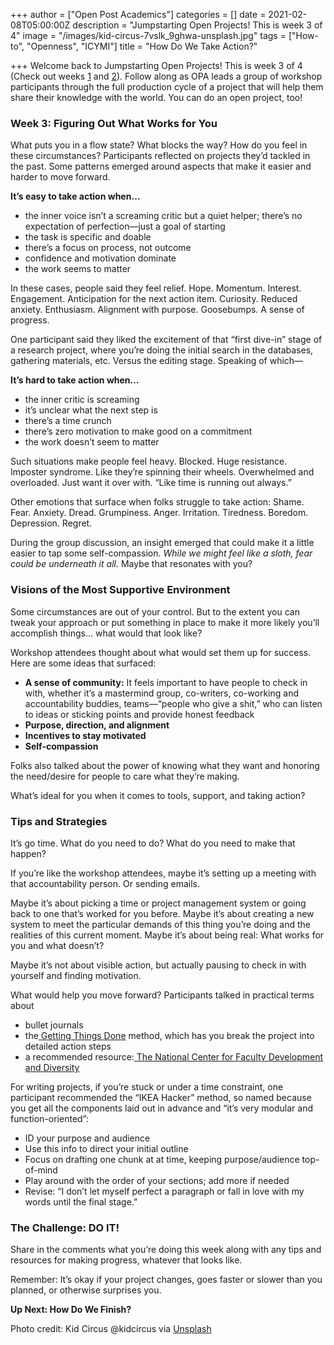 +++
author = ["Open Post Academics"]
categories = []
date = 2021-02-08T05:00:00Z
description = "Jumpstarting Open Projects! This is week 3 of 4"
image = "/images/kid-circus-7vslk_9ghwa-unsplash.jpg"
tags = ["How-to", "Openness", "ICYMI"]
title = "How Do We Take Action?"

+++
Welcome back to Jumpstarting Open Projects! This is week 3 of 4 (Check out weeks [1](/blog/what-is-an-open-project) and [2](/blog/what-support-do-you-need)). Follow along as OPA leads a group of workshop participants through the full production cycle of a project that will help them share their knowledge with the world. You can do an open project, too!

### **Week 3: Figuring Out What Works for You**

What puts you in a flow state? What blocks the way? How do you feel in these circumstances? Participants reflected on projects they’d tackled in the past. Some patterns emerged around aspects that make it easier and harder to move forward.

**It’s easy to take action when…**

* the inner voice isn’t a screaming critic but a quiet helper; there’s no expectation of perfection—just a goal of starting
* the task is specific and doable
* there’s a focus on process, not outcome
* confidence and motivation dominate
* the work seems to matter

In these cases, people said they feel relief. Hope. Momentum. Interest. Engagement. Anticipation for the next action item. Curiosity. Reduced anxiety. Enthusiasm. Alignment with purpose. Goosebumps. A sense of progress.

One participant said they liked the excitement of that “first dive-in” stage of a research project, where you’re doing the initial search in the databases, gathering materials, etc. Versus the editing stage. Speaking of which—

**It’s hard to take action when…**

* the inner critic is screaming
* it’s unclear what the next step is
* there’s a time crunch
* there’s zero motivation to make good on a commitment
* the work doesn’t seem to matter

Such situations make people feel heavy. Blocked. Huge resistance. Imposter syndrome. Like they’re spinning their wheels. Overwhelmed and overloaded. Just want it over with. “Like time is running out always.”

Other emotions that surface when folks struggle to take action: Shame. Fear. Anxiety. Dread. Grumpiness. Anger. Irritation. Tiredness. Boredom. Depression. Regret.

During the group discussion, an insight emerged that could make it a little easier to tap some self-compassion. _While we might feel like a sloth, fear could be underneath it all._ Maybe that resonates with you?

### **Visions of the Most Supportive Environment**

Some circumstances are out of your control. But to the extent you can tweak your approach or put something in place to make it more likely you’ll accomplish things… what would that look like?

Workshop attendees thought about what would set them up for success. Here are some ideas that surfaced:

* **A sense of community:** It feels important to have people to check in with, whether it’s a mastermind group, co-writers, co-working and accountability buddies, teams—“people who give a shit,” who can listen to ideas or sticking points and provide honest feedback
* **Purpose, direction, and alignment**
* **Incentives to stay motivated**
* **Self-compassion**

Folks also talked about the power of knowing what they want and honoring the need/desire for people to care what they’re making.

What’s ideal for you when it comes to tools, support, and taking action?

### **Tips and Strategies**

It’s go time. What do you need to do? What do you need to make that happen?

If you’re like the workshop attendees, maybe it’s setting up a meeting with that accountability person. Or sending emails.

Maybe it’s about picking a time or project management system or going back to one that’s worked for you before. Maybe it’s about creating a new system to meet the particular demands of this thing you’re doing and the realities of this current moment. Maybe it’s about being real: What works for you and what doesn’t?

Maybe it’s not about visible action, but actually pausing to check in with yourself and finding motivation.

What would help you move forward? Participants talked in practical terms about

* bullet journals
* the[ Getting Things Done](https://gettingthingsdone.com/) method, which has you break the project into detailed action steps
* a recommended resource:[ The National Center for Faculty Development and Diversity](https://www.facultydiversity.org/)

For writing projects, if you’re stuck or under a time constraint, one participant recommended the “IKEA Hacker” method, so named because you get all the components laid out in advance and “it’s very modular and function-oriented”:

* ID your purpose and audience
* Use this info to direct your initial outline
* Focus on drafting one chunk at at time, keeping purpose/audience top-of-mind
* Play around with the order of your sections; add more if needed
* Revise: “I don’t let myself perfect a paragraph or fall in love with my words until the final stage.”

### **The Challenge: DO IT!**

Share in the comments what you’re doing this week along with any tips and resources for making progress, whatever that looks like.

Remember: It’s okay if your project changes, goes faster or slower than you planned, or otherwise surprises you.

**Up Next: How Do We Finish?**

Photo credit: Kid Circus @kidcircus via [Unsplash](https://unsplash.com/)